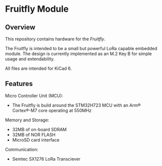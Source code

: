 # Fruitfly Module

## Overview
This repository contains hardware for the *Fruitfly*.

The Fruitfly is intended to be a small but powerful LoRa capable embedded module. The design is currently implemented as an M.2 Key B for simple usage and extendability.

All files are intended for KiCad 6.

## Features 

Micro Controller Unit (MCU):
 
 - The Fruitfly is build around the STM32H723 MCU with an Arm® Cortex®-M7 core operating at 550MHz

Memory and Storage:

- 32MB of on-board SDRAM
- 32MB of NOR FLASH
- MicroSD card interface

Communication:

- Semtec SX1276 LoRa Transciever